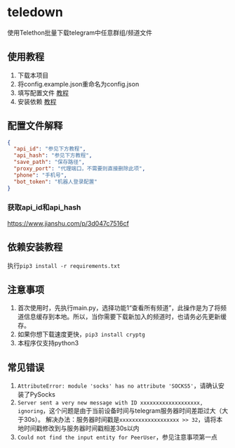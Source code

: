 # teledown
使用Telethon批量下载telegram中任意群组/频道文件

## 使用教程

1. 下载本项目
2. 将config.example.json重命名为config.json
3. 填写配置文件 [教程](#jump1)
4. 安装依赖 [教程](#jump2)
## 配置文件解释<a id="jump1"></a>

```json
{
  "api_id": "参见下方教程",
  "api_hash": "参见下方教程",
  "save_path": "保存路径",
  "proxy_port": "代理端口，不需要则直接删除此项",
  "phone": "手机号",
  "bot_token": "机器人登录配置"
}
```
### 获取api_id和api_hash
https://www.jianshu.com/p/3d047c7516cf

## 依赖安装教程<a id="jump2"></a>

执行`pip3 install -r requirements.txt`

## 注意事项
1. 首次使用时，先执行main.py，选择功能1“查看所有频道”，此操作是为了将频道信息缓存到本地。所以，当你需要下载新加入的频道时，也请务必先更新缓存。
2. 如果你想下载速度更快，`pip3 install cryptg `
3. 本程序仅支持python3

## 常见错误
1. `AttributeError: module 'socks' has no attribute 'SOCKS5'`，请确认安装了PySocks
2. `Server sent a very new message with ID xxxxxxxxxxxxxxxxxxx, ignoring`，这个问题是由于当前设备时间与telegram服务器时间差距过大（大于30s）。
解决办法：服务器时间戳是`xxxxxxxxxxxxxxxxxxx >> 32`，请将本地时间戳修改到与服务器时间戳相差30s以内
3. `Could not find the input entity for PeerUser`，参见注意事项第一点